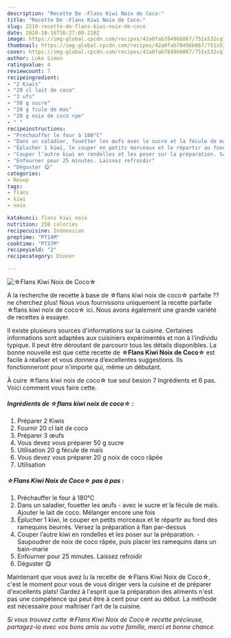 ```yaml
---
description: "Recette De ☆Flans Kiwi Noix de Coco☆"
title: "Recette De ☆Flans Kiwi Noix de Coco☆"
slug: 2210-recette-de-flans-kiwi-noix-de-coco
date: 2020-10-16T16:27:09.210Z
image: https://img-global.cpcdn.com/recipes/42a0fab78496b067/751x532cq70/☆flans-kiwi-noix-de-coco☆-photo-principale-de-la-recette.jpg
thumbnail: https://img-global.cpcdn.com/recipes/42a0fab78496b067/751x532cq70/☆flans-kiwi-noix-de-coco☆-photo-principale-de-la-recette.jpg
cover: https://img-global.cpcdn.com/recipes/42a0fab78496b067/751x532cq70/☆flans-kiwi-noix-de-coco☆-photo-principale-de-la-recette.jpg
author: Luke Simon
ratingvalue: 4
reviewcount: 7
recipeingredient:
- "2 Kiwis"
- "20 cl lait de coco"
- "3 ufs"
- "50 g sucre"
- "20 g fcule de mas"
- "20 g noix de coco rpe"
- " "
recipeinstructions:
- "Préchauffer le four à 180°C"
- "Dans un saladier, fouetter les œufs avec le sucre et la fécule de maïs. Ajouter le lait de coco. Mélanger encore une fois"
- "Éplucher 1 kiwi, le couper en petits morceaux et le répartir au fond des ramequins beurrés. Versez la préparation à flan par-dessus"
- "Couper l’autre kiwi en rondelles et les poser sur la préparation.⁠ Saupoudrer de noix de coco râpée, puis placer les ramequins dans un bain-marie"
- "Enfourner pour 25 minutes. Laissez refroidir"
- "Déguster 😋"
categories:
- Resep
tags:
- flans
- kiwi
- noix

katakunci: flans kiwi noix 
nutrition: 258 calories
recipecuisine: Indonesian
preptime: "PT14M"
cooktime: "PT37M"
recipeyield: "2"
recipecategory: Dinner

---
```



![☆Flans Kiwi Noix de Coco☆](https://img-global.cpcdn.com/recipes/42a0fab78496b067/751x532cq70/☆flans-kiwi-noix-de-coco☆-photo-principale-de-la-recette.jpg)

A la recherche de recette à base de ☆flans kiwi noix de coco☆ parfaite ?? ne cherchez plus! Nous vous fournissons uniquement la recette parfaite ☆flans kiwi noix de coco☆ ici. Nous avons également une grande variété de recettes à essayer.

Il existe plusieurs sources d'informations sur la cuisine. Certaines informations sont adaptées aux cuisiniers expérimentés et non à l'individu typique. Il peut être déroutant de parcourir tous les détails disponibles. La bonne nouvelle est que cette recette de <strong> ☆Flans Kiwi Noix de Coco☆ </strong> est facile à réaliser et vous donnera d’excellentes suggestions. Ils fonctionneront pour n'importe qui, même un débutant.

<!--inarticleads1-->

À cuire ☆flans kiwi noix de coco☆ tue seul besion 7 Ingrédients et 6 pas. Voici comment vous faire cette.

##### Ingrédients de ☆flans kiwi noix de coco☆ :

1. Préparer 2 Kiwis
1. Fournir 20 cl lait de coco⁠
1. Préparer 3 œufs⁠
1. Vous devez vous préparer 50 g sucre⁠
1. Utilisation 20 g fécule de maïs⁠
1. Vous devez vous préparer 20 g noix de coco râpée⁠
1. Utilisation  ⁠




<!--inarticleads2-->

##### ☆Flans Kiwi Noix de Coco☆ pas à pas :

1. Préchauffer le four à 180°C
1. Dans un saladier, fouetter les œufs - avec le sucre et la fécule de maïs. Ajouter le lait de coco. Mélanger encore une fois
1. Éplucher 1 kiwi, le couper en petits morceaux et le répartir au fond des ramequins beurrés. Versez la préparation à flan par-dessus
1. Couper l’autre kiwi en rondelles et les poser sur la préparation.⁠ - Saupoudrer de noix de coco râpée, puis placer les ramequins dans un bain-marie
1. Enfourner pour 25 minutes. Laissez refroidir
1. Déguster 😋




<!--inarticleads1-->

<p>
Maintenant que vous avez lu la recette de ☆Flans Kiwi Noix de Coco☆, c'est le moment pour vous de vous diriger vers la cuisine et de préparer d'excellents plats! Gardez à l'esprit que la préparation des aliments n'est pas une compétence qui peut être à cent pour cent au début. La méthode est nécessaire pour maîtriser l'art de la cuisine.
</p>

<p>
<i>Si vous trouvez cette ☆Flans Kiwi Noix de Coco☆ recette précieuse, partagez-la avec vos bons amis ou votre famille, merci et bonne chance.</i>
</p>
